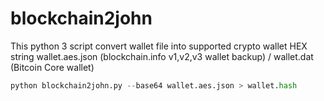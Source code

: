 # blockchain2john

This python 3 script convert wallet file into supported crypto wallet HEX string wallet.aes.json (blockchain.info v1,v2,v3 wallet backup) / wallet.dat (Bitcoin Core wallet)

```python
python blockchain2john.py --base64 wallet.aes.json > wallet.hash
```

